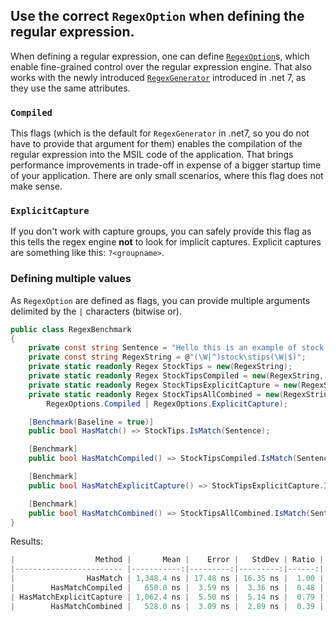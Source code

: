 ## Use the correct `RegexOption` when defining the regular expression.

When defining a regular expression, one can define [`RegexOption`](https://docs.microsoft.com/en-us/dotnet/api/system.text.regularexpressions.regexoptions?view=net-6.0)s, which enable fine-grained control over the regular expression engine. That also works with the newly introduced [`RegexGenerator`](https://devblogs.microsoft.com/dotnet/regular-expression-improvements-in-dotnet-7/) introduced in .net 7, as they use the same attributes.

### `Compiled`
This flags (which is the default for `RegexGenerator` in .net7, so you do not have to provide that argument for them) enables the compilation of the regular expression into the MSIL code of the application. That brings performance improvements in trade-off in expense of a bigger startup time of your application. There are only small scenarios, where this flag does not make sense.

### `ExplicitCapture`
If you don't work with capture groups, you can safely provide this flag as this tells the regex engine **not** to look for implicit captures. Explicit captures are something like this: `?<groupname>`.

### Defining multiple values
As `RegexOption` are defined as flags, you can provide multiple arguments delimited by the `|` characters (bitwise or).

```csharp
public class RegexBenchmark
{
    private const string Sentence = "Hello this is an example of stock tips!";
    private const string RegexString = @"(\W|^)stock\stips(\W|$)";
    private static readonly Regex StockTips = new(RegexString);
    private static readonly Regex StockTipsCompiled = new(RegexString, RegexOptions.Compiled);
    private static readonly Regex StockTipsExplicitCapture = new(RegexString, RegexOptions.ExplicitCapture);
    private static readonly Regex StockTipsAllCombined = new(RegexString,
        RegexOptions.Compiled | RegexOptions.ExplicitCapture);

    [Benchmark(Baseline = true)]
    public bool HasMatch() => StockTips.IsMatch(Sentence);

    [Benchmark]
    public bool HasMatchCompiled() => StockTipsCompiled.IsMatch(Sentence);

    [Benchmark]
    public bool HasMatchExplicitCapture() => StockTipsExplicitCapture.IsMatch(Sentence);

    [Benchmark]
    public bool HasMatchCombined() => StockTipsAllCombined.IsMatch(Sentence);
}
```

Results:
```csharp
|                  Method |       Mean |    Error |   StdDev | Ratio |
|------------------------ |-----------:|---------:|---------:|------:|
|                HasMatch | 1,348.4 ns | 17.48 ns | 16.35 ns |  1.00 |
|        HasMatchCompiled |   650.0 ns |  3.59 ns |  3.36 ns |  0.48 |
| HasMatchExplicitCapture | 1,062.4 ns |  5.50 ns |  5.14 ns |  0.79 |
|        HasMatchCombined |   528.0 ns |  3.09 ns |  2.89 ns |  0.39 |
```